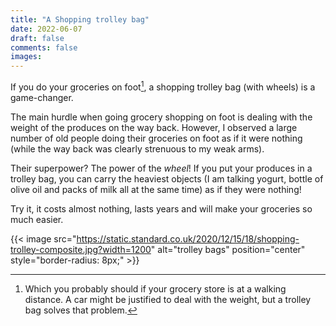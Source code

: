 ```yaml
---
title: "A Shopping trolley bag"
date: 2022-06-07
draft: false
comments: false
images:
---
```


If you do your groceries on foot[^1], a shopping trolley bag (with wheels) is a game-changer.

The main hurdle when going grocery shopping on foot is dealing with the weight of the produces on the way back.
However, I observed a large number of old people doing their groceries on foot as if it were nothing (while the way back was clearly strenuous to my weak arms).

Their superpower? The power of the *wheel*!
If you put your produces in a trolley bag, you can carry the heaviest objects (I am talking yogurt, bottle of olive oil and packs of milk all at the same time) as if they were nothing!

Try it, it costs almost nothing, lasts years and will make your groceries so much easier.

[^1]: Which you probably should if your grocery store is at a walking distance.
A car might be justified to deal with the weight, but a trolley bag solves that problem.

{{< image src="https://static.standard.co.uk/2020/12/15/18/shopping-trolley-composite.jpg?width=1200" alt="trolley bags" position="center" style="border-radius: 8px;" >}}
